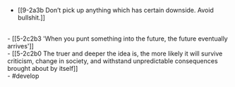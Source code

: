 - [[9-2a3b Don’t pick up anything which has certain downside. Avoid bullshit.]]
<br>
- [[5-2c2b3 'When you punt something into the future, the future eventually arrives']]
<br>
- [[5-2c2b0 The truer and deeper the idea is, the more likely it will survive criticism, change in society, and withstand unpredictable consequences brought about by itself]]
<br>
- #develop
